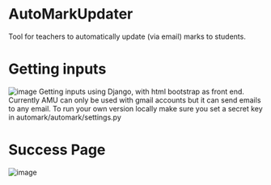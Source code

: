 # AutoMarkUpdater
Tool for teachers to automatically update (via email) marks to students.
# Getting inputs
![image](https://user-images.githubusercontent.com/46090211/125214681-52f1b780-e286-11eb-9b60-c4b979fd530c.png)
Getting inputs using Django, with html bootstrap as front end. Currently AMU can only be used with gmail accounts but it can send emails to any email. To run your own version locally make sure you set a secret key in automark/automark/settings.py
# Success Page
![image](https://user-images.githubusercontent.com/46090211/125214731-8cc2be00-e286-11eb-8916-98537063952e.png)
